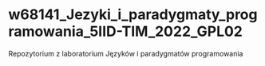 # w68141_Jezyki_i_paradygmaty_programowania_5IID-TIM_2022_GPL02
Repozytorium z laboratorium Języków i paradygmatów programowania
